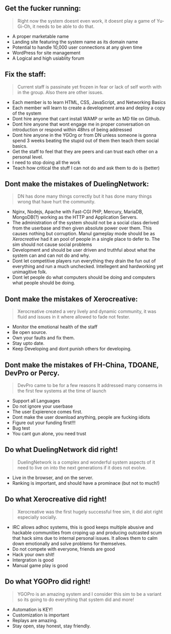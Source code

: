 Get the fucker running:
--
> Right now the system doesnt even work, it doesnt play a game of Yu-Gi-Oh, it needs to be able to do that.
* A proper marketable name
* Landing site featuring the system name as its domain name
* Potential to handle 10,000 user connections at any given time
* WordPress for site management
* A Logical and high usiablity forum

Fix the staff:
--
> Current staff is passinate yet frozen in fear or lack of self worth with in the group. Also there are other issues.
* Each member is to learn HTML, CSS, JavaScript, and Networking Basics
* Each member will learn to create a development area and deploy a copy of the system 
* Dont hire anyone that cant install WAMP or write an MD file on Github.
* Dont hire anyone that wont engage me in proper conversation on introduction or respond within 48hrs of being addressed
* Dont hire anyone in the YGOrg or from DN unless someone is gonna spend 3 weeks beating the stupid out of them then teach them social basics.
* Get the staff to feel that they are peers and can trust each other on a personal level.
* I need to stop doing all the work
* Teach how critical the stuff I can not do and ask them to do is (better)


Dont make the mistakes of DuelingNetwork:
--
> DN has done many things correctly but it has done many things wrong that have hurt the community. 
* Nginx, Nodejs, Apache with Fast-CGI PHP, Mercury, MariaDB, MongoDB(?) working as the HTTP and Application Servers.
* The administration of the system should not be a social class derived from the userbase and then given absolute power over them. This causes nothing but corruption. Manul gameplay mode should be as _Xerocreative_ had it an pool of people in a single place to defer to. The sim should not cause social problems
* Development and should be user driven and truthful about what the system can and can not do and why.
* Dont let competitive players run everything they drain the fun out of everything and run a much unchecked. Intellegent and hardworking yet unimagitive folk.
* Dont let people do what computers should be doing and computers what people should be doing.

Dont make the mistakes of Xerocreative:
--
> Xerocreative created a very lively and dynamic community, it was fluid and issues in it where allowed to fade not fester.
* Monitor the emotional health of the staff
* Be open source.
* Own your faults and fix them.
* Stay upto date.
* Keep Developing and dont punish others for developing.

Dont make the mistakes of FH-China, TDOANE, DevPro or Percy.
--
> DevPro came to be for a few reasons It addressed many conserns in the first few systems at the time of launch
* Support all Languages
* Do not ignore your userbase
* The user Expierence comes first.
* Dont make the user download anything, people are fucking idiots
* Figure out your funding first!!!
* Bug test
* You cant gun alone, you need trust

Do what DuelingNetwork did right!
--
> DuelingNetwork is a complex and wonderful system aspects of it need to live on into the next generations if it does not evolve.
* Live in the browser, and on the server.
* Ranking is important, and should have a prominace (but not to much!)

Do what Xerocreative did right!
--
> Xerocreative was the first hugely successful free sim, it did alot right especially socially.
* IRC allows adhoc systems, this is good keeps multiple abusive and hackable communities from croping up and producing outcasted scum that hack sims due to internal personal issues. It allows them to calm down emotionally and solve problems for themselves.
* Do not compete with everyone, friends are good
* Hack your own shit!
* Intergration is good
* Manual game play is good

Do what YGOPro did right!
--
> YGOPro is an amazing system and I consider this sim to be a variant so its going to do everything that system did and more!
* Automation is KEY!
* Customization is important
* Replays are amazing.
* Stay open, stay honest, stay friendly.
